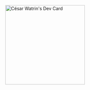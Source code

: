 <a href="https://app.daily.dev/cesar_dev"><img src="https://api.daily.dev/devcards/a1a40ca441aa4619a49c57269b78a61f.png?r=krx" width="250" alt="César Watrin's Dev Card"/></a>
